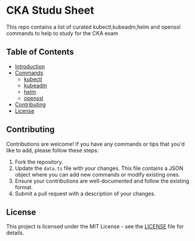 # CKA Studu Sheet
This repo contains a list of curated kubectl,kubeadm,helm and openssl commands to help to study for the CKA exam

## Table of Contents

- [Introduction](#introduction)
- [Commands](#commands)
  - [kubectl](#kubectl)
  - [kubeadm](#kubeadm)
  - [helm](#helm)
  - [openssl](#openssl)
- [Contributing](#contributing)
- [License](#license)

## Contributing

Contributions are welcome! If you have any commands or tips that you'd like to add, please follow these steps:

1. Fork the repository.
2. Update the `data.ts` file with your changes. This file contains a JSON object where you can add new commands or modify existing ones.
3. Ensure your contributions are well-documented and follow the existing format.
4. Submit a pull request with a description of your changes.

## License

This project is licensed under the MIT License - see the [LICENSE](LICENSE) file for details.